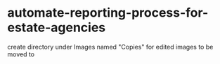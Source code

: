 # automate-reporting-process-for-estate-agencies

create directory under Images named "Copies" for edited images to be moved to 
